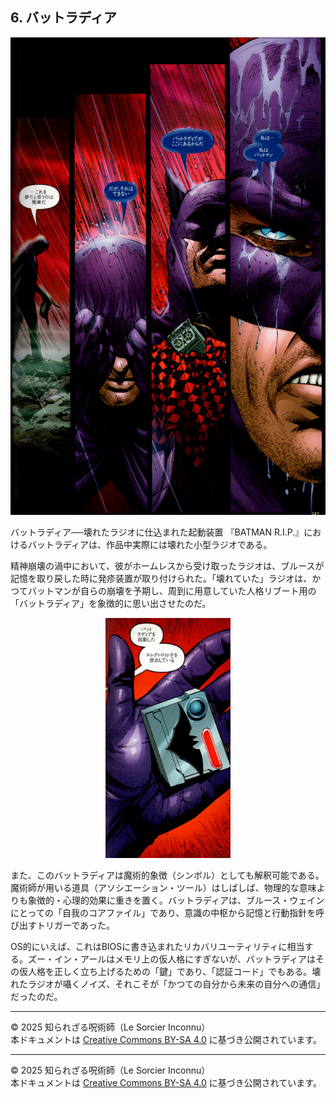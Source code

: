 ## 6. バットラディア


<div align="center">
 <img src="bat-radia.png" width="600">
</div>

バットラディア──壊れたラジオに仕込まれた起動装置
『BATMAN R.I.P.』におけるバットラディアは、作品中実際には壊れた小型ラジオである。

精神崩壊の渦中において、彼がホームレスから受け取ったラジオは、ブルースが記憶を取り戻した時に発疹装置が取り付けられた。「壊れていた」ラジオは、かつてバットマンが自らの崩壊を予期し、周到に用意していた人格リブート用の「バットラディア」を象徴的に思い出させたのだ。

<div align="center">
 <img src="bat-radia-01.png" width="200">
</div>

また、このバットラディアは魔術的象徴（シンボル）としても解釈可能である。魔術師が用いる道具（アソシエーション・ツール）はしばしば、物理的な意味よりも象徴的・心理的効果に重きを置く。バットラディアは、ブルース・ウェインにとっての「自我のコアファイル」であり、意識の中枢から記憶と行動指針を呼び出すトリガーであった。

OS的にいえば、これはBIOSに書き込まれたリカバリユーティリティに相当する。ズー・イン・アールはメモリ上の仮人格にすぎないが、バットラディアはその仮人格を正しく立ち上げるための「鍵」であり、「認証コード」でもある。壊れたラジオが囁くノイズ、それこそが「かつての自分から未来の自分への通信」だったのだ。

---

© 2025 知られざる呪術師（Le Sorcier Inconnu）  
本ドキュメントは [Creative Commons BY-SA 4.0](https://creativecommons.org/licenses/by-sa/4.0/deed.ja) に基づき公開されています。


---

© 2025 知られざる呪術師（Le Sorcier Inconnu）  
本ドキュメントは [Creative Commons BY-SA 4.0](https://creativecommons.org/licenses/by-sa/4.0/deed.ja) に基づき公開されています。
